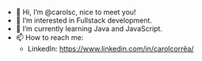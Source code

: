 - 👋 Hi, I’m @carolsc, nice to meet you!
- 👀 I’m interested in Fullstack development.
- 🌱 I’m currently learning Java and JavaScript. 
- 📫 How to reach me: 
  - LinkedIn: https://www.linkedin.com/in/carolcorrêa/
<!---
carolsc/carolsc is a ✨ special ✨ repository because its `README.md` (this file) appears on your GitHub profile.
You can click the Preview link to take a look at your changes.
--->
